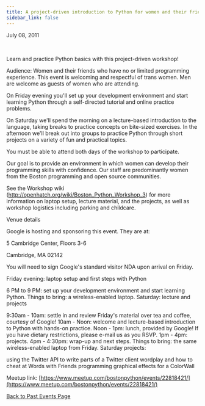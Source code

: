 ```yaml
---
title: A project-driven introduction to Python for women and their friends
sidebar_link: false
---
```


July 08, 2011


   

Learn and practice Python basics with this project-driven workshop!

Audience: Women and their friends who have no or limited programming experience. This event is welcoming and respectful of trans women. Men are welcome as guests of women who are attending.

On Friday evening you'll set up your development environment and start learning Python through a self-directed tutorial and online practice problems.

On Saturday we'll spend the morning on a lecture-based introduction to the language, taking breaks to practice concepts on bite-sized exercises. In the afternoon we'll break out into groups to practice Python through short projects on a variety of fun and practical topics.

You must be able to attend both days of the workshop to participate.

Our goal is to provide an environment in which women can develop their programming skills with confidence. Our staff are predominantly women from the Boston programming and open source communities.

See the Workshop wiki (http://openhatch.org/wiki/Boston_Python_Workshop_3) for more information on laptop setup, lecture material, and the projects, as well as workshop logistics including parking and childcare.

Venue details

Google is hosting and sponsoring this event. They are at:

5 Cambridge Center, Floors 3-6

Cambridge, MA 02142

You will need to sign Google's standard visitor NDA upon arrival on Friday.

Friday evening: laptop setup and first steps with Python

6 PM to 9 PM: set up your development environment and start learning Python. Things to bring: a wireless-enabled laptop. Saturday: lecture and projects

9:30am - 10am: settle in and review Friday's material over tea and coffee, courtesy of Google! 10am - Noon: welcome and lecture-based introduction to Python with hands-on practice. Noon - 1pm: lunch, provided by Google! If you have dietary restrictions, please e-mail us as you RSVP. 1pm - 4pm: projects. 4pm - 4:30pm: wrap-up and next steps. Things to bring: the same wireless-enabled laptop from Friday. Saturday projects:

using the Twitter API to write parts of a Twitter client wordplay and how to cheat at Words with Friends programming graphical effects for a ColorWall


Meetup link: [https://www.meetup.com/bostonpython/events/22818421/](https://www.meetup.com/bostonpython/events/22818421/)

[Back to Past Events Page](index.md)